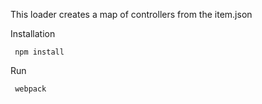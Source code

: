 This loader creates a map of controllers from the item.json

Installation

``` 
 npm install 
```

Run 
```
 webpack 
```
 

 
 
  